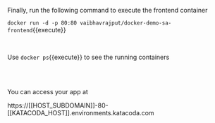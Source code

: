 Finally, run the following command to execute the frontend container


`docker run -d -p 80:80 vaibhavrajput/docker-demo-sa-frontend`{{execute}}

<br/>


Use `docker ps`{{execute}} to see the running containers


<br/><br/>


You can access your app at


https://[[HOST_SUBDOMAIN]]-80-[[KATACODA_HOST]].environments.katacoda.com
